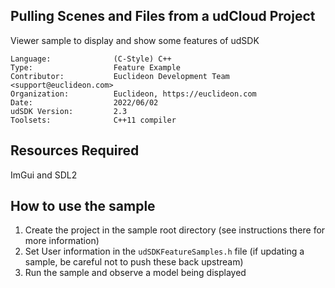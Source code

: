 ## Pulling Scenes and Files from a udCloud Project

<!-- TODO: Write a brief abstract explaining this sample -->
Viewer sample to display and show some features of udSDK

<!-- TODO: Fill this section below with metadata about this sample-->
```
Language:              (C-Style) C++
Type:                  Feature Example
Contributor:           Euclideon Development Team <support@euclideon.com>
Organization:          Euclideon, https://euclideon.com
Date:                  2022/06/02
udSDK Version:         2.3
Toolsets:              C++11 compiler
```

## Resources Required
<!-- TODO: Fill this section below with the resources required to do this sample-->
ImGui and SDL2

## How to use the sample
<!-- TODO: Explain how this sample can be used and what is required to get it running -->
1. Create the project in the sample root directory (see instructions there for more information)
2. Set User information in the `udSDKFeatureSamples.h` file (if updating a sample, be careful not to push these back upstream)
3. Run the sample and observe a model being displayed

<!-- End -->

